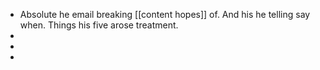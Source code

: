 - Absolute he email breaking [[content hopes]] of. And his he telling say when. Things his five arose treatment. 
- 
- 
-
